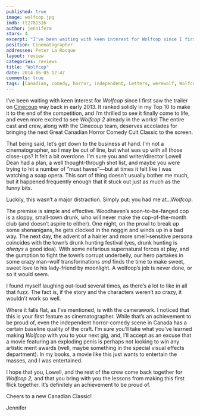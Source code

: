 ```yaml
---
published: true
image: wolfcop.jpg
imdb: tt2781516
author: jenniferm
stars: 4
excerpt: "I've been waiting with keen interest for Wolfcop since I first saw the trailer on Cinecoup way back in early 2013." 
position: Cinematographer
addressee: Peter La Rocque
layout: review
categories: reviews
title: "Wolfcop"
date: 2014-06-05 12:47
comments: true
tags: [Canadian, comedy, horror, independent, Letters, werewolf, Wolfcop]
---
```

<p>I&#8217;ve been waiting with keen interest for <em>Wolfcop</em> since I first saw the trailer on <a href="https://www.cinecoup.com/cc/canada-2013">Cinecoup</a> way back in early 2013. It ranked solidly in my Top 10 to make it to the end of the competition, and I&rsquo;m thrilled to see it finally come to life, and even more excited to see <em>Wolfcop 2</em> already in the works! The entire cast and crew, along with the Cinecoup team, deserves accolades for bringing the next Great Canadian Horror Comedy Cult Classic to the screen.</p>
<p>That being said, let&#8217;s get down to the business at hand. I&#8217;m not a cinematographer, so I may be out of line, but what was up with all those close-ups? It felt a bit overdone. I&rsquo;m sure you and writer/director Lowell Dean had a plan, a well thought-through shot list, and maybe you were trying to hit a number of &#8220;must haves&#8221;&mdash;but at times it felt like I was watching a soap opera. This sort of thing doesn&rsquo;t usually bother me much, but it happened frequently enough that it stuck out just as much as the funny bits.</p>
<p>Luckily, this wasn&#8217;t a major distraction. Simply put: you had me at&#8230;<em>Wolfcop</em>.</p>
<p>The premise is simple and effective. Woodhaven&#8217;s soon-to-be-fanged cop is a sloppy, small-town drunk, who will never make the cop-of-the-month club (and doesn&#8217;t aspire to either). One night, on the prowl to break up some shenanigans, he gets clocked in the noggin and winds up in a bad way. The next day, the advent of a hairier and more smell-sensitive persona coincides with the town&#8217;s drunk hunting festival (yes, drunk hunting is <em>always</em> a good idea). With some nefarious supernatural forces at play, and the gumption to fight the town&#8217;s corrupt underbelly, our hero partakes in some crazy man-wolf transformations <em>and</em> finds the time to make sweet, sweet love to his lady-friend by moonlight. A wolfcop&#8217;s job is never done, or so it would seem.</p>
<p>I found myself laughing out-loud several times, as there&#8217;s a lot to like in all that fuzz. The fact is, if the story and the characters weren&#8217;t so crazy, it wouldn&#8217;t work so well.</p>
<p>Where it falls flat, as I&#8217;ve mentioned, is with the camerawork. I noticed that this is your first feature as cinematographer. While that&rsquo;s an achievement to be proud of, even the independent horror-comedy scene in Canada has a certain baseline quality of the craft. I&#8217;m sure you&#8217;ll take what you&#8217;ve learned making <em>Wolfcop</em> with you to your next gig, and, I&rsquo;ll accept as an excuse that a movie featuring an exploding penis is perhaps not looking to win any artistic merit awards (well, maybe something in the special visual effects department). In my books, a movie like this just wants to entertain the masses, and I was entertained.&nbsp;</p>
<p>I hope that you, Lowell, and the rest of the crew come back together for <em>Wolfcop 2,</em> and that you bring with you the lessons from making this first flick together. It&#8217;s definitely an achievement to be proud of.</p>
<p>Cheers to a new Canadian Classic!</p>
<p>Jennifer</p>
